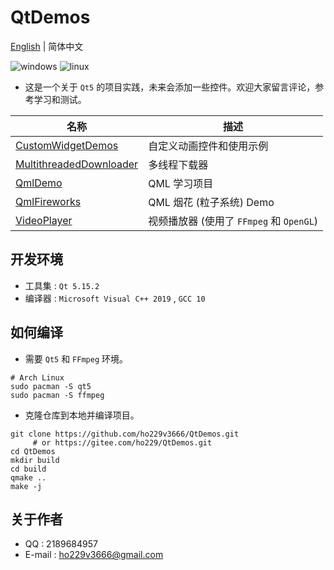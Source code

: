 # QtDemos
[English](./README.md) | 简体中文

![windows](https://img.shields.io/badge/Windows-passing-green.svg?style=flat-square)
![linux](https://img.shields.io/badge/Linux-passing-green.svg?style=flat-square)


* 这是一个关于 `Qt5` 的项目实践，未来会添加一些控件。欢迎大家留言评论，参考学习和测试。

| 名称 | 描述              |
| ---- | ---------------- |
| [CustomWidgetDemos](./CustomWidgetDemos) | 自定义动画控件和使用示例 |
| [MultithreadedDownloader](./MultithreadedDownloader) | 多线程下载器 |
| [QmlDemo](./QmlDemo) | QML 学习项目 |
| [QmlFireworks](./QmlFireworks) | QML  烟花 (粒子系统) Demo |
| [VideoPlayer](./VideoPlayer) | 视频播放器 (使用了 `FFmpeg` 和 `OpenGL`) |

## 开发环境
* 工具集 : `Qt 5.15.2`
* 编译器 : `Microsoft Visual C++ 2019` , `GCC 10`

## 如何编译
* 需要 `Qt5` 和 `FFmpeg` 环境。
```shell
# Arch Linux
sudo pacman -S qt5
sudo pacman -S ffmpeg
```
* 克隆仓库到本地并编译项目。
```shell
git clone https://github.com/ho229v3666/QtDemos.git
     # or https://gitee.com/ho229/QtDemos.git
cd QtDemos
mkdir build
cd build
qmake ..
make -j
```
## 关于作者
* QQ : 2189684957
* E-mail : <ho229v3666@gmail.com>